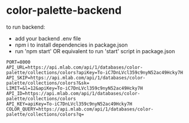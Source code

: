 # color-palette-backend

to run backend:

+ add your backend .env file
+ npm i to install dependencies in package.json
+ run 'npm start' OR equivalent to run 'start' script in package.json

```
PORT=8000
API_URL=https://api.mlab.com/api/1/databases/color-palette/collections/colors?apiKey=To-iC7DnLVcl359c9nyN52ac49Hcky7H
API_SKIP=https://api.mlab.com/api/1/databases/color-palette/collections/colors?&sk=
LIMIT=&l=12&apiKey=To-iC7DnLVcl359c9nyN52ac49Hcky7H
API_ID=https://api.mlab.com/api/1/databases/color-palette/collections/colors
API_KEY=apiKey=To-iC7DnLVcl359c9nyN52ac49Hcky7H
COLOR_QUERY=https://api.mlab.com/api/1/databases/color-palette/collections/colors?q=
```
